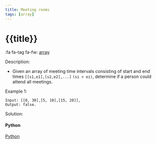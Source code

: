 ```yaml
---
title: Meeting rooms
tags: [array]
---
```


# {{title}}

:fa fa-tag fa-fw: [array]({{tagspath}}/array)

Description:

- Given an array of meeting time intervals consisting of start and end times `[[s1,e1],[s2,e2],...]` `(si < ei)`, determine if a person could attend all meetings.

Example 1:

```text
Input: [[0, 30],[5, 10],[15, 20]],
Output: false.
```

Solution:

<!-- tabs:start -->
#### **Python**

[Python](../../pycode/array/meeting-rooms.py ':include :type=code')
<!-- tabs:end -->
